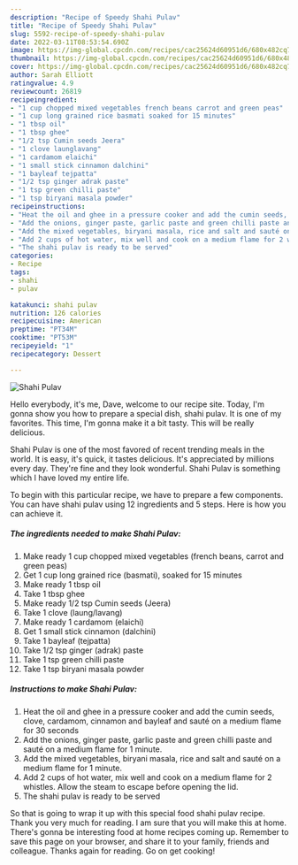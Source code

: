 ```yaml
---
description: "Recipe of Speedy Shahi Pulav"
title: "Recipe of Speedy Shahi Pulav"
slug: 5592-recipe-of-speedy-shahi-pulav
date: 2022-03-11T08:53:54.690Z
image: https://img-global.cpcdn.com/recipes/cac25624d60951d6/680x482cq70/shahi-pulav-recipe-main-photo.jpg
thumbnail: https://img-global.cpcdn.com/recipes/cac25624d60951d6/680x482cq70/shahi-pulav-recipe-main-photo.jpg
cover: https://img-global.cpcdn.com/recipes/cac25624d60951d6/680x482cq70/shahi-pulav-recipe-main-photo.jpg
author: Sarah Elliott
ratingvalue: 4.9
reviewcount: 26819
recipeingredient:
- "1 cup chopped mixed vegetables french beans carrot and green peas"
- "1 cup long grained rice basmati soaked for 15 minutes"
- "1 tbsp oil"
- "1 tbsp ghee"
- "1/2 tsp Cumin seeds Jeera"
- "1 clove launglavang"
- "1 cardamom elaichi"
- "1 small stick cinnamon dalchini"
- "1 bayleaf tejpatta"
- "1/2 tsp ginger adrak paste"
- "1 tsp green chilli paste"
- "1 tsp biryani masala powder"
recipeinstructions:
- "Heat the oil and ghee in a pressure cooker and add the cumin seeds, clove, cardamom, cinnamon and bayleaf and sauté on a medium flame for 30 seconds"
- "Add the onions, ginger paste, garlic paste and green chilli paste and sauté on a medium flame for 1 minute."
- "Add the mixed vegetables, biryani masala, rice and salt and sauté on a medium flame for 1 minute."
- "Add 2 cups of hot water, mix well and cook on a medium flame for 2 whistles. Allow the steam to escape before opening the lid."
- "The shahi pulav is ready to be served"
categories:
- Recipe
tags:
- shahi
- pulav

katakunci: shahi pulav 
nutrition: 126 calories
recipecuisine: American
preptime: "PT34M"
cooktime: "PT53M"
recipeyield: "1"
recipecategory: Dessert

---
```



![Shahi Pulav](https://img-global.cpcdn.com/recipes/cac25624d60951d6/680x482cq70/shahi-pulav-recipe-main-photo.jpg)

Hello everybody, it's me, Dave, welcome to our recipe site. Today, I'm gonna show you how to prepare a special dish, shahi pulav. It is one of my favorites. This time, I'm gonna make it a bit tasty. This will be really delicious.



Shahi Pulav is one of the most favored of recent trending meals in the world. It is easy, it's quick, it tastes delicious. It's appreciated by millions every day. They're fine and they look wonderful. Shahi Pulav is something which I have loved my entire life.


To begin with this particular recipe, we have to prepare a few components. You can have shahi pulav using 12 ingredients and 5 steps. Here is how you can achieve it.

<!--inarticleads1-->

##### The ingredients needed to make Shahi Pulav:

1. Make ready 1 cup chopped mixed vegetables (french beans, carrot and green peas)
1. Get 1 cup long grained rice (basmati), soaked for 15 minutes
1. Make ready 1 tbsp oil
1. Take 1 tbsp ghee
1. Make ready 1/2 tsp Cumin seeds (Jeera)
1. Take 1 clove (laung/lavang)
1. Make ready 1 cardamom (elaichi)
1. Get 1 small stick cinnamon (dalchini)
1. Take 1 bayleaf (tejpatta)
1. Take 1/2 tsp ginger (adrak) paste
1. Take 1 tsp green chilli paste
1. Take 1 tsp biryani masala powder




<!--inarticleads2-->

##### Instructions to make Shahi Pulav:

1. Heat the oil and ghee in a pressure cooker and add the cumin seeds, clove, cardamom, cinnamon and bayleaf and sauté on a medium flame for 30 seconds
1. Add the onions, ginger paste, garlic paste and green chilli paste and sauté on a medium flame for 1 minute.
1. Add the mixed vegetables, biryani masala, rice and salt and sauté on a medium flame for 1 minute.
1. Add 2 cups of hot water, mix well and cook on a medium flame for 2 whistles. Allow the steam to escape before opening the lid.
1. The shahi pulav is ready to be served




So that is going to wrap it up with this special food shahi pulav recipe. Thank you very much for reading. I am sure that you will make this at home. There's gonna be interesting food at home recipes coming up. Remember to save this page on your browser, and share it to your family, friends and colleague. Thanks again for reading. Go on get cooking!
